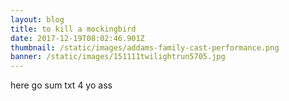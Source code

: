 ```yaml
---
layout: blog
title: to kill a mockingbird
date: 2017-12-19T08:02:46.901Z
thumbnail: /static/images/addams-family-cast-performance.png
banner: /static/images/151111twilightrun5705.jpg
---
```

here go sum txt 4 yo ass
